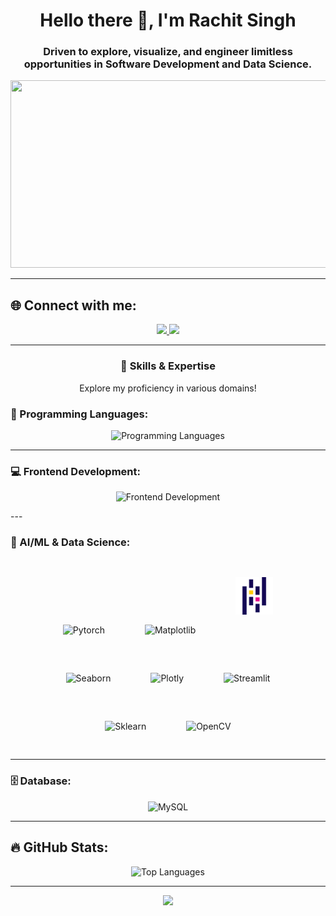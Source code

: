 <h1 align="center">Hello there 🤖, I'm Rachit Singh</h1>
<h3 align="center">Driven to explore, visualize, and engineer limitless opportunities in Software Development and Data Science.</h3>
<!-- Add Google Font for unique style -->
<link href="https://fonts.googleapis.com/css2?family=Poppins:wght@500&family=Raleway:wght@400;700&display=swap" rel="stylesheet">
<!-- Futuristic Tech GIF -->
<p align="center">
  <img src="https://media1.giphy.com/media/v1.Y2lkPTc5MGI3NjExc21jemV6dXlrNzFiZjM5dzljbXAwM3FyYWd6bDN0eDQyc2x4YXY0aSZlcD12MV9pbnRlcm5hbF9naWZfYnlfaWQmY3Q9Zw/AdtB8TtizElk0OrRGR/giphy.gif" width="600" height="300" />
</p>

---

## 🌐 Connect with me:
<p align="center">
  <a href="mailto:rachit.singh2024@gmail.com">
    <img src="https://img.shields.io/badge/Email-D14836?style=for-the-badge&logo=gmail&logoColor=white"/>
  </a>
  <a href="https://www.linkedin.com/in/rachit-singh-165255248/" target="_blank">
    <img src="https://img.shields.io/badge/LinkedIn-0A66C2?style=for-the-badge&logo=linkedin&logoColor=white"/>
  </a>

</p>

---

<div align="center">
  <h3>🚀 Skills & Expertise</h3>
  <p>Explore my proficiency in various domains!</p>
</div>

### 🔧 Programming Languages:
<p align="center">
  <img src="https://skillicons.dev/icons?i=cpp,js,python" alt="Programming Languages"/>
</p>

---

### 💻 Frontend Development:
<p align="center">
  <img src="https://skillicons.dev/icons?i=css,html,tailwind,react" alt="Frontend Development"/>
</p> 
---

### 🧠 AI/ML & Data Science:
<p align="center">
  <img src="https://www.vectorlogo.zone/logos/pytorch/pytorch-icon.svg" alt="Pytorch" width="60" height="60" style="margin: 10px; padding: 20px;"/>
  <img src="https://matplotlib.org/stable/_static/logo_dark.svg" alt="Matplotlib" width="80" height="60" style="margin: 10px; padding: 20px;"/>
  <img src="https://raw.githubusercontent.com/devicons/devicon/master/icons/pandas/pandas-original.svg" alt="Pandas" width="60" height="60" style="margin: 10px; padding: 20px;"/>
  <img src="https://seaborn.pydata.org/_images/logo-mark-lightbg.svg" alt="Seaborn" width="60" height="60" style="margin: 10px; padding: 20px;"/>
  <img src="https://dash.plotly.com/assets/images/plotly_logo_dark.png" alt="Plotly" width="100" height="50" style="margin: 10px; padding: 20px;"/>
  <img src="https://streamlit.io/images/brand/streamlit-mark-dark.svg" alt="Streamlit" width="60" height="60" style="margin: 10px; padding: 20px;"/>
  <img src="https://upload.wikimedia.org/wikipedia/commons/0/05/Scikit_learn_logo_small.svg" alt="Sklearn" width="60" height="60" style="margin: 10px; padding: 20px;"/>
  <img src="https://www.vectorlogo.zone/logos/opencv/opencv-icon.svg" alt="OpenCV" width="60" height="60" style="margin: 10px; padding: 20px;"/>
</p>

---

### 🗄️ Database:
<p align="center">
  <img src="https://cdn.jsdelivr.net/gh/devicons/devicon/icons/mysql/mysql-original-wordmark.svg" alt="MySQL" width="80" height="80"/>
</p>

---

## 🔥 GitHub Stats:
<p align="center">
  <img src="https://github-readme-stats.vercel.app/api/top-langs/?username=rachit47&langs_count=8&theme=radical&hide_border=true" alt="Top Languages" />
</p>

--------------------------------------------------------------------------------------------------------------------------------------------------------------------

<p align="center">
  <img src="https://readme-typing-svg.herokuapp.com?font=Fira+Code&pause=1000&color=36BCF7&width=500&lines=Rising+Above+Challenges!;Harnessing+Innovation+to+Transform!" />
</p>
